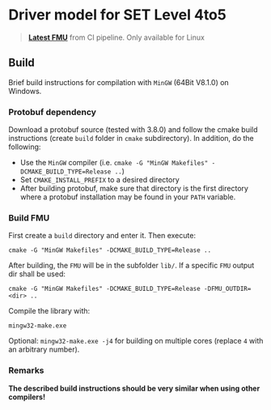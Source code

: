 # Driver model for SET Level 4to5

> **[Latest FMU](https://gitlab.sl4to5.de/deliverables/model/traffic-agents/ika-driver/-/jobs/artifacts/master/raw/lib/ikaDriverAgent.fmu?job=buildFMU)** from CI pipeline. Only available for Linux

## Build
Brief build instructions for compilation with `MinGW` (64Bit V8.1.0) on Windows.  
### Protobuf dependency
Download a protobuf source (tested with 3.8.0) and follow the cmake build instructions (create `build` folder in `cmake` subdirectory). In addition, do the following:
* Use the `MinGW` compiler (i.e. `cmake -G "MinGW Makefiles" -DCMAKE_BUILD_TYPE=Release ..`)
* Set `CMAKE_INSTALL_PREFIX` to a desired directory 
* After building protobuf, make sure that directory is the first directory where a protobuf installation may be found in your `PATH` variable.
  
### Build FMU
First create a `build` directory and enter it. Then execute:
```
cmake -G "MinGW Makefiles" -DCMAKE_BUILD_TYPE=Release ..
```  

After building, the `FMU` will be in the subfolder `lib/`. If a specific `FMU` output dir shall be used:
```
cmake -G "MinGW Makefiles" -DCMAKE_BUILD_TYPE=Release -DFMU_OUTDIR=<dir> ..
```  

Compile the library with:
```
mingw32-make.exe
```
Optional: `mingw32-make.exe -j4` for building on multiple cores (replace `4` with an arbitrary number).

### Remarks
**The described build instructions should be very similar when using other compilers!**  
